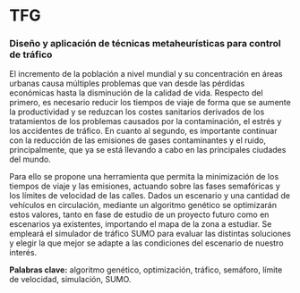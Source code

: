 # TFG
### Diseño y aplicación de técnicas metaheurísticas para control de tráfico


El incremento de la población a nivel mundial y su concentración en áreas urbanas causa múltiples problemas que van desde las pérdidas económicas hasta la disminución de la calidad de vida. Respecto del primero, es necesario reducir los tiempos de viaje de forma que se aumente la productividad y se reduzcan los costes sanitarios derivados de los tratamientos de los problemas causados por la contaminación, el estrés y los accidentes de tráfico. En cuanto al segundo, es importante continuar con la reducción de las emisiones de gases contaminantes y el ruido, principalmente, que ya se está llevando a cabo en las principales ciudades del mundo.

Para ello se propone una herramienta que permita la minimización de los tiempos de viaje y las emisiones, actuando sobre las fases semafóricas y los límites de velocidad de las calles. Dados un escenario y una cantidad de vehículos en circulación, mediante un algoritmo genético se optimizarán estos valores, tanto en fase de estudio de un proyecto futuro como en escenarios ya existentes, importando el mapa de la zona a estudiar. Se empleará el simulador de tráfico SUMO para evaluar las distintas soluciones y elegir la que mejor se adapte a las condiciones del escenario de nuestro interés.

**Palabras clave:** algoritmo genético, optimización, tráfico, semáforo, límite de velocidad, simulación, SUMO.
